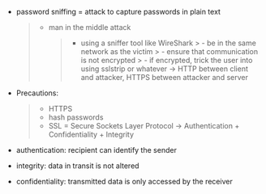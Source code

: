 - password sniffing = attack to capture passwords in plain text
  > - man in the middle attack 
  >   > - using a sniffer tool like WireShark
      > - be in the same network as the victim
      > - ensure that communication is not encrypted
      > - if encrypted, trick the user into using sslstrip or whatever -> HTTP between client and attacker, HTTPS between attacker and server


- Precautions:
  > - HTTPS
  > - hash passwords 
  > - SSL = Secure Sockets Layer Protocol -> Authentication + Confidentiality + Integrity
  
  
  
- authentication: recipient can identify the sender
- integrity: data in transit is not altered
- confidentiality: transmitted data is only accessed by the receiver


